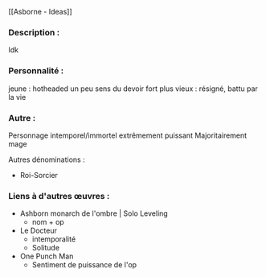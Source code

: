 [[Asborne - Ideas]]

### Description :
Idk

### Personnalité :
jeune : hotheaded un peu
sens du devoir fort
plus vieux : résigné, battu par la vie

### Autre :
Personnage intemporel/immortel extrêmement puissant
Majoritairement mage

Autres dénominations :
- Roi-Sorcier

### Liens à d'autres œuvres :
- Ashborn monarch de l'ombre | Solo Leveling
	- nom + op
- Le Docteur
	- intemporalité
	- Solitude
- One Punch Man
	- Sentiment de puissance de l'op
